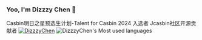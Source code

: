 ### Yoo, I'm Dizzzy Chen 👋
Casbin明日之星预选生计划-Talent for Casbin 2024 入选者 Jcasbin社区开源贡献者
[![DizzzyChen](https://github-readme-stats.vercel.app/api?username=D1zzzY1)](https://github.com/anuraghazra/github-readme-stats) 
![DizzzyChen's Most used languages](https://github-readme-stats.vercel.app/api/top-langs/?username=D1zzzY1&layout=compact&hide_border=true&langs_count=10)
<!--
**D1zzzY1/D1zzzY1** is a ✨ _special_ ✨ repository because its `README.md` (this file) appears on your GitHub profile.

Here are some ideas to get you started:

- 🔭 I’m currently working on ...
- 🌱 I’m currently learning ...
- 👯 I’m looking to collaborate on ...
- 🤔 I’m looking for help with ...
- 💬 Ask me about ...
- 📫 How to reach me: ...
- 😄 Pronouns: ...
- ⚡ Fun fact: ...
-->

